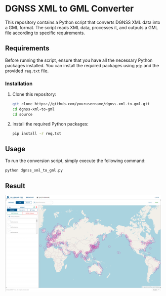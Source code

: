 # DGNSS XML to GML Converter

This repository contains a Python script that converts DGNSS XML data into a GML format. The script reads XML data, processes it, and outputs a GML file according to specific requirements.


## Requirements

Before running the script, ensure that you have all the necessary Python packages installed. You can install the required packages using `pip` and the provided `req.txt` file.

### Installation

1. Clone this repository:
    ```bash
    git clone https://github.com/yourusername/dgnss-xml-to-gml.git
    cd dgnss-xml-to-gml
    cd source
    ```

2. Install the required Python packages:
    ```bash
    pip install -r req.txt
    ```

## Usage

To run the conversion script, simply execute the following command:

```bash
python dgnss_xml_to_gml.py
```

## Result

![Result](result.PNG)